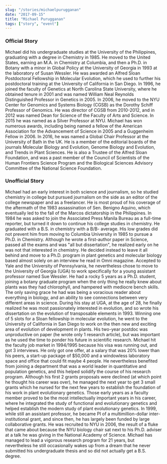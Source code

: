 ```yaml
---
slug: "/stories/michaelpurugganan"
date: "2017-09-15"
title: "Michael Purugganan"
tags: ["story", "event"]
---
```

### Official Story
Michael did his undergraduate studies at the University of the Philippines, graduating with a degree in Chemistry in 1985. He moved to the United States, earning an M.A. in Chemistry at Columbia, and then a Ph.D. in Botany with a minor in Global Policy at the University of Georgia in 1993 at the laboratory of Susan Wessler. He was awarded an Alfred Sloan Postdoctoral Fellowship in Molecular Evolution, which he used to further his postdoctoral training at the University of California in San Diego. In 1996, he joined the faculty of Genetics at North Carolina State University, where he obtained tenure in 2001 and was named William Neal Reynolds Distinguished Professor in Genetics in 2005. In 2006, he moved to the NYU Center for Genomics and Systems Biology (CGSB) as the Dorothy Schiff Professor of Genomics. He was director of CGSB from 2010-2012, and in 2012 was named Dean for Science of the Faculty of Arts and Science. In 2015 he was named as a Silver Professor at NYU. Michael has won numerous awards, including being named a fellow of the American Association for the Advancement of Science in 2005 and a Guggenheim Fellow in 2006. In 2016, he was named a Global Chair Professor at the University of Bath in the UK. He is a member of the editorial boards of the journals Molecular Biology and Evolution, Genome Biology and Evolution, and Trends in Plant Sciences. He is also a Trustee of the Alfred Sloan Foundation, and was a past member of the Council of Scientists of the Human Frontiers Science Program and the Biological Sciences Advisory Committee of the National Science Foundation.

### Unofficial Story
Michael had an early interest in both science and journalism, so he studied chemistry in college but pursued journalism on the side as an editor of the college newspaper and as a freelancer. He is most proud of his coverage of the aftermath of the 1983 assassination of Sen. Benigno Aquino, which eventually led to the fall of the Marcos dictatorship in the Philippines. In 1984 he was asked to join the Associated Press Manila Bureau as a full-time reporter, but turned it down to continue his college studies in chemistry. He graduated with a B.S. in chemistry with a B/B- average. His low grades did not prevent him from moving to Columbia University in 1985 to pursue a Ph.D. in Chemistry. Although he wrote a first-author paper in Science, passed all the exams and was "all but dissertation", he realized early on he was not that interested in chemistry. He decided instead to leave it all behind and move to a Ph.D. program in plant genetics and molecular biology based almost solely on an interview he read in Omni magazine. Accepted to Yale and the University of Pennsylvania, he nevertheless chose to move to the University of Georgia (UGA) to work specifically for a young assistant professor named Sue Wessler. He had a rocky 5 years as a Ph.D. student, joining a botany graduate program when the only thing he really knew about plants was they had chlorophyll, and hampered with mediocre bench skills. The only saving grace he had was being a voracious reader about everything in biology, and an ability to see connections between very different areas in science. During his stay at UGA, at the age of 28, he finally realized he was most passionately interested in evolution, and so wrote his dissertation on the evolution of transposable elements in 1993. Winning one of 5 slots for a Sloan fellowship in molecular evolution, he went to the University of California in San Diego to work on the then new and exciting area of evolution of development in plants. His two-year postdoc was unproductive on paper (he wrote only 1 research article), but was important as he used the time to ponder his future in scientific research. Michael hit the faculty job market in 1994/1995 because his visa was running out, and got 3 interviews. He only got one offer, at a salary that was 20% lower than his peers, a start-up package of $50,000 and a windowless laboratory space and office that could fit maybe 4 people. He nevertheless benefited from joining a department that was a world leader in quantitative and population genetics, and this helped solidify the course of his research program. Although his first 2 grants proposals were declined (at which point he thought his career was over), he managed the next year to get 3 small grants which he nursed for the next few years to establish the foundation of his work in plant evolutionary genetics. Those early years as a faculty member proved to be the most intellectually important years in his career, where he integrated the study of functional and evolutionary genetics and helped establish the modern study of plant evolutionary genetics. In 1999, while still an assistant professor, he became PI of a multimillion-dollar inter-institutional grant, and since then, he has largely been funded by large collaborative grants. He was recruited to NYU in 2006, the result of a fluke that came about because the NYU biology chair sat next to his Ph.D. adviser at a talk he was giving in the National Academy of Science. Michael has managed to lead a vigorous research program for 21 years, but nevertheless he still occasionally wakes up from a dream that he never submitted his undergraduate thesis and so did not actually get a B.S. degree.

